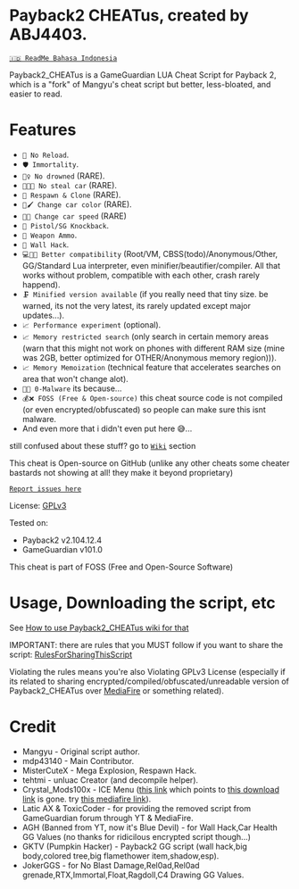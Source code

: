 # Payback2 CHEATus, created by ABJ4403.
[`🇮🇩️ ReadMe Bahasa Indonesia`](https://github.com/ABJ4403/Payback2_CHEATus/blob/main/README_id.md)

Payback2_CHEATus is a GameGuardian LUA Cheat Script for Payback 2, which is a "fork" of Mangyu's cheat script but better, less-bloated, and easier to read.

# Features
- `🔫 No Reload`.
- `🛡️ Immortality`.
- `🏊‍♀️️ No drowned` (RARE).
- `🚗️🔏️❌️ No steal car` (RARE).
- `👥️ Respawn & Clone` (RARE).
- `🚗️🖌️ Change car color` (RARE).
- `🚗️💨️ Change car speed` (RARE)
- `🔫 Pistol/SG Knockback`.
- `🔫 Weapon Ammo`.
- `🧱 Wall Hack`.
- `💻️🤝️📱️ Better compatibility` (Root/VM, CBSS(todo)/Anonymous/Other, GG/Standard Lua interpreter, even minifier/beautifier/compiler. All that works without problem, compatible with each other, crash rarely happend).
- `🗜️ Minified version available` (if you really need that tiny size. be warned, its not the very latest, its rarely updated except major updates...).
- `📈️ Performance experiment` (optional).
- `📈️ Memory restricted search` (only search in certain memory areas (warn that this might not work on phones with different RAM size (mine was 2GB, better optimized for OTHER/Anonymous memory region))).
- `📈️ Memory Memoization` (technical feature that accelerates searches on area that won't change alot).
- `🦠❌ 0-Malware` its because...
- `💰❌ FOSS (Free & Open-source)` this cheat source code is not compiled (or even encrypted/obfuscated) so people can make sure this isnt malware.
- And even more that i didn't even put here 😅..️.

still confused about these stuff? go to [`Wiki`](https://github.com/ABJ4403/Payback2_CHEATus/wiki) section

This cheat is Open-source on GitHub (unlike any other cheats some cheater bastards not showing at all! they make it beyond proprietary)

[`Report issues here`](https://github.com/ABJ4403/Payback2_CHEATus)

License: [GPLv3](https://gnu.org/licenses)

Tested on:
- Payback2 v2.104.12.4
- GameGuardian v101.0

This cheat is part of FOSS (Free and Open-Source Software)

# Usage, Downloading the script, etc
See [How to use Payback2_CHEATus wiki for that](https://github.com/ABJ4403/Payback2_CHEATus/wiki/How-to-use-Payback2_CHEATus)

IMPORTANT: there are rules that you MUST follow if you want to share the script: [RulesForSharingThisScript](https://github.com/ABJ4403/Payback2_CHEATus/wiki/Rules-for-sharing-this-script)

Violating the rules means you're also Violating GPLv3 License (especially if its related to sharing encrypted/compiled/obfuscated/unreadable version of Payback2_CHEATus over [MediaFire](https://mediafire.com) or something related).

# Credit
- Mangyu - Original script author.
- mdp43140 - Main Contributor.
- MisterCuteX - Mega Explosion, Respawn Hack.
- tehtmi - unluac Creator (and decompile helper).
- Crystal_Mods100x - ICE Menu ([this link](https://gameguardian.net/forum/topic/25781-payback-2/?do=findComment&comment=116945) which points to [this download link](https://gameguardian.net/forum/applications/core/interface/file/attachment.php?id=18369) is gone. try [this mediafire link](https://www.mediafire.com/file/o1kgc0xbcjdyzac/%7B1.0%7D+PB+2.lua/file)).
- Latic AX & ToxicCoder - for providing the removed script from GameGuardian forum through YT & MediaFire.
- AGH (Banned from YT, now it's Blue Devil) - for Wall Hack,Car Health GG Values (no thanks for ridicilous encrypted script though...)
- GKTV (Pumpkin Hacker) - Payback2 GG script (wall hack,big body,colored tree,big flamethower item,shadow,esp).
- JokerGGS - for No Blast Damage,Rel0ad,Rel0ad grenade,RTX,Immortal,Float,Ragdoll,C4 Drawing GG Values.
